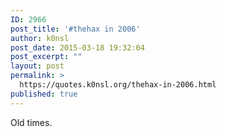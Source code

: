```yaml
---
ID: 2966
post_title: '#thehax in 2006'
author: k0nsl
post_date: 2015-03-18 19:32:04
post_excerpt: ""
layout: post
permalink: >
  https://quotes.k0nsl.org/thehax-in-2006.html
published: true
---
```

Old times.